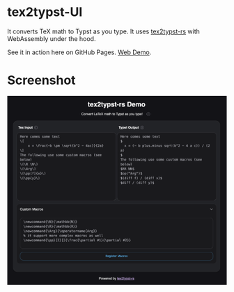# tex2typst-UI

It converts TeX math to Typst as you type. It uses [tex2typst-rs](https://crates.io/crates/tex2typst-rs) with
WebAssembly under the hood.

See it in action here on GitHub
Pages. [Web Demo](https://unpredictability.github.io/tex2typst-UI/).

# Screenshot

![Screenshot](https://raw.githubusercontent.com/Unpredictability/tex2typst-UI/main/screenshot.png)